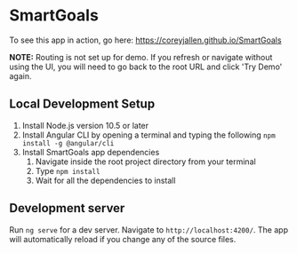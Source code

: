 # SmartGoals

To see this app in action, go here: https://coreyjallen.github.io/SmartGoals

**NOTE:** Routing is not set up for demo.  If you refresh or navigate without using the UI, you will need to go back to the root URL and click 'Try Demo' again.

## Local Development Setup

1. Install Node.js version 10.5 or later
2. Install Angular CLI by opening a terminal and typing the following `npm install -g @angular/cli`
3. Install SmartGoals app dependencies
    1. Navigate inside the root project directory from your terminal
    2. Type `npm install`
    3. Wait for all the dependencies to install

## Development server

Run `ng serve` for a dev server. Navigate to `http://localhost:4200/`. The app will automatically reload if you change any of the source files.
